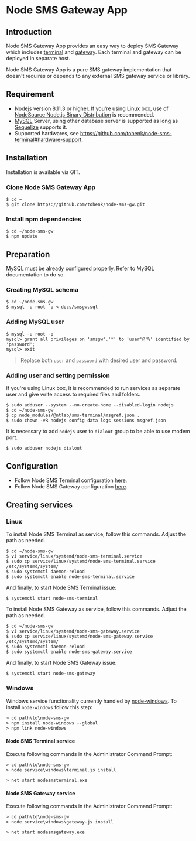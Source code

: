 # Node SMS Gateway App

## Introduction

Node SMS Gateway App provides an easy way to deploy SMS Gateway which includes
[terminal](https://github.com/tohenk/node-sms-terminal) and
[gateway](https://github.com/tohenk/node-sms-gateway). Each terminal and gateway
can be deployed in separate host.

Node SMS Gateway App is a pure SMS gateway implementation that doesn't requires
or depends to any external SMS gateway service or library.

## Requirement

- [Nodejs](https://nodejs.org/) version 8.11.3 or higher. If you're using Linux
  box, use of [NodeSource Node.js Binary Distribution](https://github.com/nodesource/distributions)
  is recommended.
- [MySQL](https://mysql.com/) Server, using other database server is supported
  as long as [Sequelize](http://docs.sequelizejs.com/) supports it.
- Supported hardwares, see https://github.com/tohenk/node-sms-terminal#hardware-support.

## Installation

Installation is available via GIT.

### Clone Node SMS Gateway App

```
$ cd ~
$ git clone https://github.com/tohenk/node-sms-gw.git
```

### Install npm dependencies

```
$ cd ~/node-sms-gw
$ npm update
```

## Preparation

MySQL must be already configured properly. Refer to MySQL documentation to do
so.

### Creating MySQL schema

```
$ cd ~/node-sms-gw
$ mysql -u root -p < docs/smsgw.sql
```

### Adding MySQL user

```
$ mysql -u root -p
mysql> grant all privileges on 'smsgw'.'*' to 'user'@'%' identified by 'password';
mysql> exit
```

> Replace both `user` and `password` with desired user and password.

### Adding user and setting permission

If you're using Linux box, it is recommended to run services as separate user
and give write access to required files and folders.

```
$ sudo adduser --system --no-create-home --disabled-login nodejs
$ cd ~/node-sms-gw
$ cp node_modules/@ntlab/sms-terminal/msgref.json .
$ sudo chown -vR nodejs config data logs sessions msgref.json
```

It is necessary to add `nodejs` user to `dialout` group to be able to use modem port.

```
$ sudo adduser nodejs dialout
```

## Configuration

- Follow Node SMS Terminal configuration [here](https://github.com/tohenk/node-sms-terminal/blob/master/README.md#configuration).
- Follow Node SMS Gateway configuration [here](https://github.com/tohenk/node-sms-gateway/blob/master/README.md#configuration).

## Creating services

### Linux

To install Node SMS Terminal as service, follow this commands. Adjust the path as needed.

```
$ cd ~/node-sms-gw
$ vi service/linux/systemd/node-sms-terminal.service
$ sudo cp service/linux/systemd/node-sms-terminal.service /etc/systemd/system/
$ sudo systemctl daemon-reload
$ sudo systemctl enable node-sms-terminal.service
```

And finally, to start Node SMS Terminal issue:

```
$ systemctl start node-sms-terminal
```

To install Node SMS Gateway as service, follow this commands. Adjust the path as needed.

```
$ cd ~/node-sms-gw
$ vi service/linux/systemd/node-sms-gateway.service
$ sudo cp service/linux/systemd/node-sms-gateway.service /etc/systemd/system/
$ sudo systemctl daemon-reload
$ sudo systemctl enable node-sms-gateway.service
```

And finally, to start Node SMS Gateway issue:

```
$ systemctl start node-sms-gateway
```

### Windows

Windows service functionality currently handled by
[node-windows](https://github.com/coreybutler/node-windows). To install
`node-windows` follow this step:

```
> cd path\to\node-sms-gw
> npm install node-windows --global
> npm link node-windows
```

#### Node SMS Terminal service

Execute following commands in the Administrator Command Prompt:

```
> cd path\to\node-sms-gw
> node service\windows\terminal.js install

> net start nodesmsterminal.exe
```

#### Node SMS Gateway service

Execute following commands in the Administrator Command Prompt:

```
> cd path\to\node-sms-gw
> node service\windows\gateway.js install

> net start nodesmsgateway.exe
```